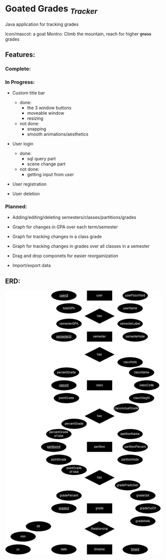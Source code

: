 # Goated Grades <sub>*Tracker*</sub>

  Java application for tracking grades

  Icon/mascot: a goat
  Montro: Climb the mountain, reach for higher ~~grass~~ grades

## Features:

### Complete:

### In Progress:

  - Custom title bar
    - done:
      - the 3 window buttons
      - moveable window
      - resizing
    - not done:
      - snapping
      - smooth animations/aesthetics

  - User login
    - done:
      - sql query part
      - scene change part
    - not done:
      - getting input from user
  
  - User registration
  
  - User deletion

### Planned:

  - Adding/editing/deleting semesters/classes/partitions/grades

  - Graph for changes in GPA over each term/semester
  - Graph for tracking changes in a class grade
  - Graph for tracking changes in grades over all classes in a semester
  - Drag and drop componets for easier reorgainization
  - Import/export data
  
## ERD:

 ![GGT ERD](GradeTrackerERD.png "GGT ERD")